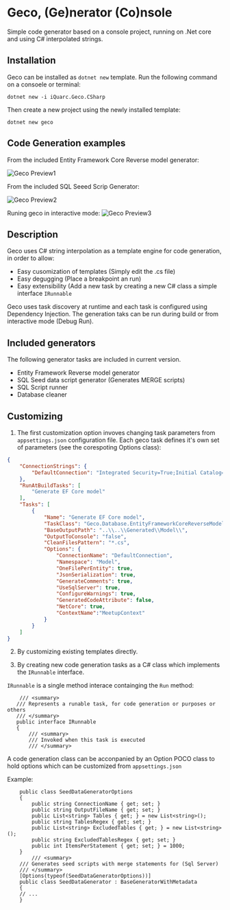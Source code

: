 # Geco, (Ge)nerator (Co)nsole
Simple code generator based on a console project, running on .Net core and using C# interpolated strings.

## Installation

Geco can be installed as `dotnet new` template. Run the following command on a consoele or terminal:
```Batchfile
dotnet new -i iQuarc.Geco.CSharp
```

Then create a new project using the newly installed template:

```Batchfile  
dotnet new geco
```

## Code Generation examples

From the included Entity Framework Core Reverse model generator:

![Geco Preview1](https://github.com/iQuarc/Geco/blob/dev/GecoResources/PreviewImage.JPG?raw=true)

From the included SQL Seeed Scrip Generator:

![Geco Preview2](https://github.com/iQuarc/Geco/blob/dev/GecoResources/PreviewImage2.JPG?raw=true)

Runing geco in interactive mode:
![Geco Preview3](https://github.com/iQuarc/Geco/blob/dev/GecoResources/PreviewImage3.JPG?raw=true)


## Description

Geco uses C# string interpolation as a template engine for code generation, in order to allow:

 - Easy cusomization of templates (Simply edit the .cs file)
 - Easy degugging (Place a breakpoint an run)
 - Easy extensibility (Add a new task by creating a new C# class a simple interface `IRunnable`
 
Geco uses task discovery at runtime and each task is configured using Dependency Injection. The  generation taks can be run during build or from interactive mode (Debug Run).

## Included generators

The following generator tasks are included in current version.

 - Entity Framework Reverse model generator
 - SQL Seed data script generator (Generates MERGE scripts)
 - SQL Script runner
 - Database cleaner

## Customizing

1. The first customization option invoves changing task parameters from `appsettings.json` configuration file. Each geco task defines it's own set of parameters (see the corespoting Options class):

```JSon
{
    "ConnectionStrings": {
        "DefaultConnection": "Integrated Security=True;Initial Catalog=AdventureWorks;Data Source=.\\SQLEXPRESS;"
    },
    "RunAtBuildTasks": [
        "Generate EF Core model"
    ],
    "Tasks": [
        {
            "Name": "Generate EF Core model",
            "TaskClass": "Geco.Database.EntityFrameworkCoreReverseModelGenerator",
            "BaseOutputPath": "..\\..\\Generated\\Model\\",
            "OutputToConsole": "false",
            "CleanFilesPattern": "*.cs",
            "Options": {
                "ConnectionName": "DefaultConnection",
                "Namespace": "Model",
                "OneFilePerEntity": true,
                "JsonSerialization": true,
                "GenerateComments": true,
                "UseSqlServer": true,
                "ConfigureWarnings": true,
                "GeneratedCodeAttribute": false,
                "NetCore": true,
                "ContextName":"MeetupContext"
            }
        }
    ]
}
```

2. By customizing existing templates directly.

3. By creating new code generation tasks as a C# class which implements the `IRunnable` interface.

`IRunnable` is a single method interace containging the `Run` method:

 ```CSharp
     /// <summary>
    /// Represents a runable task, for code generation or purposes or others
    /// </summary>
    public interface IRunnable
    {
        /// <summary>
        /// Invoked when this task is executed
        /// </summary>     
 ```

A code generation class can be acconpanied by an Option POCO class to hold options which can be customized from `appsettings.json`

Example:

```CSharp
    public class SeedDataGeneratorOptions
    {
        public string ConnectionName { get; set; }
        public string OutputFileName { get; set; }
        public List<string> Tables { get; } = new List<string>();
        public string TablesRegex { get; set; }
        public List<string> ExcludedTables { get; } = new List<string>();
        public string ExcludedTablesRegex { get; set; }
        public int ItemsPerStatement { get; set; } = 1000;
    }
        /// <summary>
    /// Generates seed scripts with merge statements for (Sql Server)
    /// </summary>
    [Options(typeof(SeedDataGeneratorOptions))]
    public class SeedDataGenerator : BaseGeneratorWithMetadata
    {
    // ...
    }
    
```
